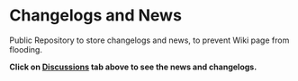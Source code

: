 # Changelogs and News
Public Repository to store changelogs and news, to prevent Wiki page from flooding.

**Click on [Discussions](https://github.com/Project-Unison/Changelogs-And-News/discussions) tab above to see the news and changelogs.**